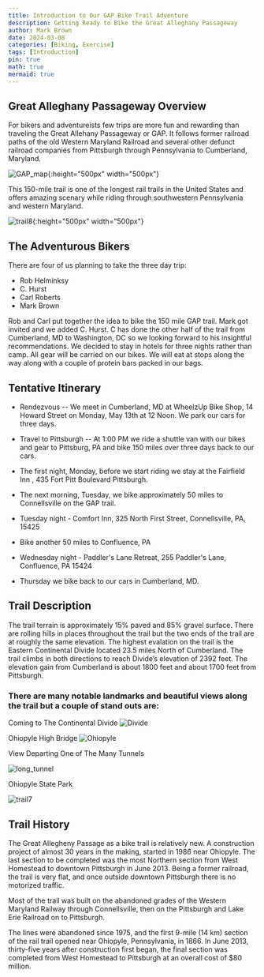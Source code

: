 ```yaml
---
title: Introduction to Our GAP Bike Trail Adventure 
description: Getting Ready to Bike the Great Alleghany Passageway
author: Mark Brown
date: 2024-03-08
categories: [Biking, Exercise]
tags: [Introduction]
pin: true
math: true
mermaid: true
---
```

##  Great Alleghany Passageway Overview

[comment]: <> (This is a comment, it will not be included)
[//]: <> (This may be the most platform independent comment) 



 For bikers and adventureists few trips are more fun and rewarding than traveling the Great Allehany Passageway or GAP.  It follows former railroad paths of the old Western Maryland Railroad and several other defunct railroad companies from Pittsburgh through Pennsylvania to Cumberland, Maryland.

 ![GAP_map](/assets/img/map.png){:height="500px" width="500px"}

This 150-mile trail is one of the longest rail trails in the United States and offers amazing scenary while riding through southwestern Pennsylvania and western Maryland.

![trail8](/assets/img/trail8.jpg){:height="500px" width="500px"}

## The Adventurous Bikers

There are four of us planning to take the three day trip:
* Rob Helminksy
* C. Hurst 
* Carl Roberts
* Mark Brown

Rob and Carl put together the idea to bike the 150 mile GAP trail.  Mark got invited and we added C. Hurst.  C has done the other half of the trail from Cumberland, MD to Washington, DC so we looking forward to his insightful recommendations.  We decided to stay in hotels for three nights rather than camp.  All gear will be carried on our bikes.  We will eat at stops along the way along with a couple of protein bars packed in our bags.

## Tentative Itinerary

* Rendezvous -- We meet in Cumberland, MD at WheelzUp Bike Shop, 14 Howard Street on Monday, May 13th at 12 Noon.  We park our cars for three days.

*  Travel to Pittsburgh -- At 1:00 PM we ride a shuttle van with our bikes and gear to Pittsburg, PA and bike 150 miles over three days back to our cars.

* The first night, Monday, before we start riding we stay at the Fairfield Inn , 435 Fort Pitt Boulevard Pittsburgh.

* The next morning, Tuesday, we bike approximately 50 miles to Connellsville on the GAP trail.

* Tuesday night - Comfort Inn, 325 North First Street, Connellsville, PA, 15425

* Bike another 50 miles to Confluence, PA

* Wednesday night - Paddler's Lane Retreat, 255 Paddler's Lane, Confluence, PA 15424

* Thursday we bike back to our cars in Cumberland, MD.

## Trail Description

The trail terrain is approximately 15% paved and 85% gravel surface.  There are rolling hills in places throughout the trail but the two ends of the trail are at roughly the same elevation. The highest evalation on the trail is the Eastern Continental Divide located 23.5 miles North of Cumberland. The trail climbs in both directions to reach Divide’s elevation of 2392 feet. The elevation gain from Cumberland is about 1800 feet and about 1700 feet from Pittsburgh.

### There are many notable landmarks and beautiful views along the trail but a couple of stand outs are:

Coming to The Continental Divide
![Divide](/assets/img/divide.jpg)

Ohiopyle High Bridge
![Ohiopyle](/assets/img/Ohiopyle.jpeg)

View Departing One of The Many Tunnels

![long_tunnel](/assets/img/gap_tunnel_mile128.jpg)

Ohiopyle State Park

![trail7](/assets/img/trail7.jpg)

## Trail History

The Great Allegheny Passage as a bike trail is relatively new. A construction project of almost 30 years in the making, started in 1986 near Ohiopyle. The last section to be completed was the most Northern section from West Homestead to downtown Pittsburgh in June 2013. Being a former railroad, the trail is very flat, and once outside downtown Pittsburgh there is no motorized traffic.  

Most of the trail was built on the abandoned grades of the Western Maryland Railway through Connellsville, then on the Pittsburgh and Lake Erie Railroad on to Pittsburgh.

The lines were abandoned since 1975, and the first 9-mile (14 km) section of the rail trail opened near Ohiopyle, Pennsylvania, in 1866. In June 2013, thirty-five years after construction first began, the final section was completed from West Homestead to Pittsburgh at an overall cost of $80 million.